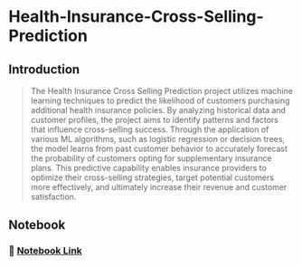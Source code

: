 # Health-Insurance-Cross-Selling-Prediction

## Introduction

> The Health Insurance Cross Selling Prediction project utilizes machine learning techniques to predict the likelihood of customers purchasing additional health insurance policies. By analyzing historical data and customer profiles, the project aims to identify patterns and factors that influence cross-selling success. Through the application of various ML algorithms, such as logistic regression or decision trees, the model learns from past customer behavior to accurately forecast the probability of customers opting for supplementary insurance plans. This predictive capability enables insurance providers to optimize their cross-selling strategies, target potential customers more effectively, and ultimately increase their revenue and customer satisfaction.


## Notebook 
### :link: [Notebook Link](https://github.com/Sai-Rama-Kopparty/Health-Insurance-Cross-Selling-Prediction/blob/main/cross-selling.ipynb)
